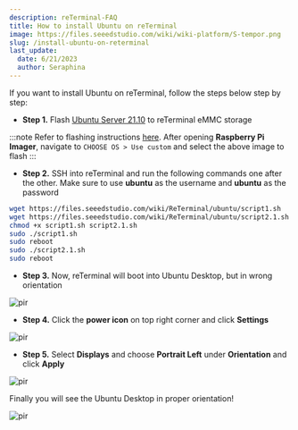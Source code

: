 ```yaml
---
description: reTerminal-FAQ
title: How to install Ubuntu on reTerminal
image: https://files.seeedstudio.com/wiki/wiki-platform/S-tempor.png
slug: /install-ubuntu-on-reterminal
last_update:
  date: 6/21/2023
  author: Seraphina
---
```


<!-- Q10: How can I install Ubuntu on reTerminal? -->

If you want to install Ubuntu on reTerminal, follow the steps below step by step:

- **Step 1.** Flash [Ubuntu Server 21.10](https://ubuntu.com/download/raspberry-pi/thank-you?version=21.10&architecture=server-arm64+raspi) to reTerminal eMMC storage

:::note
Refer to flashing instructions [here](https://wiki.seeedstudio.com/reTerminal/#flash-raspberry-pi-os-64-bit-ubuntu-os-or-other-os-to-emmc). After opening **Raspberry Pi Imager**, navigate to `CHOOSE OS > Use custom` and select the above image to flash
:::

- **Step 2.** SSH into reTerminal and run the following commands one after the other. Make sure to use **ubuntu** as the username and **ubuntu** as the password

```sh
wget https://files.seeedstudio.com/wiki/ReTerminal/ubuntu/script1.sh
wget https://files.seeedstudio.com/wiki/ReTerminal/ubuntu/script2.1.sh
chmod +x script1.sh script2.1.sh
sudo ./script1.sh
sudo reboot
sudo ./script2.1.sh
sudo reboot
```

- **Step 3.** Now, reTerminal will boot into Ubuntu Desktop, but in wrong orientation

<p style={{textAlign: 'center'}}><img src="https://files.seeedstudio.com/wiki/ReTerminal/FAQ/ubuntu-portrait.jpg" alt="pir" width={1000} height="auto" /></p>

- **Step 4.** Click the **power icon** on top right corner and click **Settings**

<p style={{textAlign: 'center'}}><img src="https://files.seeedstudio.com/wiki/ReTerminal/FAQ/ubuntu-settings-2.jpg" alt="pir" width={350} height="auto" /></p>

- **Step 5.** Select **Displays** and choose **Portrait Left** under **Orientation** and click **Apply**

<p style={{textAlign: 'center'}}><img src="https://files.seeedstudio.com/wiki/ReTerminal/FAQ/ubuntu-portrait-left-2.jpg" alt="pir" width={400} height="auto" /></p>

Finally you will see the Ubuntu Desktop in proper orientation!

<p style={{textAlign: 'center'}}><img src="https://files.seeedstudio.com/wiki/ReTerminal/FAQ/ubuntu-landscape.jpg" alt="pir" width={1000} height="auto" /></p>

